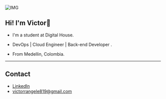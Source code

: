 ![IMG](https://i.pinimg.com/564x/1e/cc/d3/1eccd3c580e86b481176589d60223cd4.jpg)

## Hi! I'm **Victor**👋

* I'm a student at Digital House. 

* DevOps | Cloud Engineer | Back-end Developer .

* From Medellin, Colombia. 
--------

## Contact  

* [LinkedIn](https://www.linkedin.com/in/victorrangelromero/)
* victorrangele819@gmail.com
